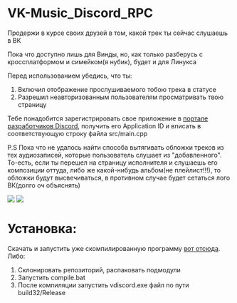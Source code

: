 # VK-Music_Discord_RPC
Продержи в курсе своих друзей в том, какой трек ты сейчас слушаешь в ВК

Пока что доступно лишь для Винды, но, как только разберусь с кроссплатформом и симейком(я нубик), будет и для Линукса

Перед использованием убедись, что ты:
1) Включил отображение прослушиваемого тобою трека в статусе
2) Разрешил неавторизованным пользователям просматривать твою страницу


Тебе понадобится зарегистрировать свое приложение в [портале разработчиков Discord](https://discord.com/developers/applications), получить его Application ID и вписать в соответствующую строку файла src/main.cpp

P.S Пока что не удалось найти способа вытягивать обложки треков из тех аудиозаписей, которые пользователь слушает из "добавленного".
То-есть, если ты перешел на страницу исполнителя и слушаешь его композиции оттуда, либо же какой-нибудь альбом(не плейлист!!!), то обложки будут высвечиваться, в противном случае будет сетаться лого ВК(долго оч объяснять)

![](https://images-ext-2.discordapp.net/external/4l9jZW8Ba_uoKzs1w7biIJ04qStOLAKHiHGQqmlhqcw/https/i.imgur.com/UIPCwVs.png)
![](https://images-ext-1.discordapp.net/external/Zbua700ekW6rLSaz4AhfocBVGna2CqB_8Lx7rJ2Hgaw/https/i.imgur.com/nr4bzMk.png)


# Установка:
Скачать и запустить уже скомпилированную программу [вот отсюда](https://github.com/bewflast/VK-Music-Discord-RPC/releases/tag/Latest).
Либо:
1) Склонировать репозиторий, распаковать подмодули
2) Запустить compile.bat
3) После компиляции запустить vdiscord.exe файл по пути build32/Release
